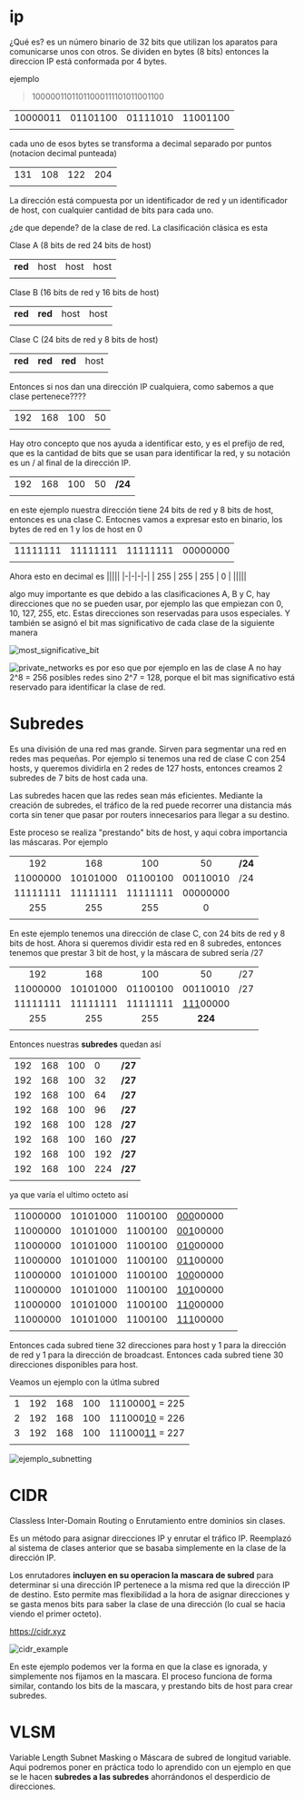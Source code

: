 # ip

¿Qué es? es un número binario de 32 bits que utilizan los aparatos para comunicarse unos con otros. Se dividen en bytes (8 bits)
entonces la direccion IP está conformada por 4 bytes.

ejemplo

> 10000011011011000111101011001100

|||||
|-|-|-|-|
| 10000011 | 01101100 | 01111010 | 11001100 |
|||||

cada uno de esos bytes se transforma a decimal separado por puntos (notacion decimal punteada)

|||||
|-|-|-|-|
| 131 | 108 | 122 | 204 |
|||||

La dirección está compuesta por un identificador de red y un identificador de host, con cualquier cantidad de bits para cada uno.

¿de que depende? de la clase de red. La clasificación clásica es esta

Clase A (8 bits de red 24 bits de host)

|||||
|-|-|-|-|
| **red** | host | host | host |
|||||

Clase B (16 bits de red y 16 bits de host)

|||||
|-|-|-|-|
| **red** | **red** | host | host |
|||||

Clase C (24 bits de red y 8 bits de host)

|||||
|-|-|-|-|
| **red** | **red** | **red** | host |
|||||


Entonces si nos dan una dirección IP cualquiera, como sabemos a que clase pertenece????

|||||
|-|-|-|-|
| 192 | 168 | 100 | 50 |
|||||

Hay otro concepto que nos ayuda a identificar esto, y es el prefijo de red, que es la cantidad de bits que se usan para identificar la red, y su notación es un / al final de la dirección IP.


||||||
|-|-|-|-|-|
| 192 | 168 | 100 | 50 | **/24** |
||||||

en este ejemplo nuestra dirección tiene 24 bits de red y 8 bits de host, entonces es una clase C. Entocnes vamos a expresar esto en binario, los bytes de red en 1 y los de host en 0

|||||
|-|-|-|-|
| 11111111 | 11111111 | 11111111 | 00000000 |
|||||

Ahora esto en decimal es 
|||||
|-|-|-|-|
| 255 | 255 | 255 | 0 |
|||||

algo muy importante es que debido a las clasificaciones A, B y C, hay direcciones que no se pueden usar, por ejemplo las que empiezan con 0, 10, 127, 255, etc. Estas direcciones son reservadas para usos especiales. Y también se asignó el bit mas significativo de cada clase de la siguiente manera

![most_significative_bit](most_significative_bit.png)

![private_networks](private_networks.png)
es por eso que por ejemplo en las de clase A no hay 2^8 = 256 posibles redes sino 2^7 = 128, porque el bit mas significativo está reservado para identificar la clase de red.

# Subredes

Es una división de una red mas grande. Sirven para segmentar una red en redes mas pequeñas. Por ejemplo si tenemos una red de clase C con 254 hosts, y queremos dividirla en 2 redes de 127 hosts, entonces creamos 2 subredes de 7 bits de host cada una.

Las subredes hacen que las redes sean más eficientes. Mediante la creación de subredes, el tráfico de la red puede recorrer una distancia más corta sin tener que pasar por routers innecesarios para llegar a su destino.

Este proceso se realiza "prestando" bits de host, y aqui cobra importancia las máscaras. Por ejemplo

||||||
|:-:|:-:|:-:|:-:|:-:|
| 192 | 168 | 100 | 50 | **/24** |
| 11000000 | 10101000 | 01100100 | 00110010 | /24 |
| 11111111 | 11111111 | 11111111 | 00000000 | |
| 255 | 255 | 255 | 0 | |
||||||

En este ejemplo tenemos una dirección de clase C, con 24 bits de red y 8 bits de host. Ahora si queremos dividir esta red en 8 subredes, entonces tenemos que prestar 3 bit de host, y la máscara de subred sería /27

||||||
|:-:|:-:|:-:|:-:|:-:|
| 192 | 168 | 100 | 50 | /27 |
| 11000000 | 10101000 | 01100100 | 00110010 | /27 |
| 11111111 | 11111111 | 11111111 | <ins>111</ins>00000 | |
| 255 | 255 | 255 | **224** | |
||||||


Entonces nuestras **subredes** quedan así

||||||
|-|-|-|-|-|
| 192 | 168 | 100 | 0 | **/27** |
| 192 | 168 | 100 | 32 | **/27** |
| 192 | 168 | 100 | 64 | **/27** |
| 192 | 168 | 100 | 96 | **/27** |
| 192 | 168 | 100 | 128 | **/27** |
| 192 | 168 | 100 | 160 | **/27** |
| 192 | 168 | 100 | 192 | **/27** |
| 192 | 168 | 100 | 224 | **/27** |
||||||


ya que varía el ultimo octeto así

||||||
|-|-|-|-|-|
| 11000000 | 10101000 | 1100100 | <ins>000</ins>00000 ||
| 11000000 | 10101000 | 1100100 | <ins>001</ins>00000 ||
| 11000000 | 10101000 | 1100100 | <ins>010</ins>00000 ||
| 11000000 | 10101000 | 1100100 | <ins>011</ins>00000 ||
| 11000000 | 10101000 | 1100100 | <ins>100</ins>00000 ||
| 11000000 | 10101000 | 1100100 | <ins>101</ins>00000 ||
| 11000000 | 10101000 | 1100100 | <ins>110</ins>00000 ||
| 11000000 | 10101000 | 1100100 | <ins>111</ins>00000 ||
||||||


Entonces cada subred tiene 32 direcciones para host y 1 para la dirección de red y 1 para la dirección de broadcast. Entonces cada subred tiene 30 direcciones disponibles para host.

Veamos un ejemplo con la útlma subred

||||||
|-|-|-|-|-|
|1| 192 | 168 | 100 | 1110000<ins>1</ins> = 225 |
|2| 192 | 168 | 100 | 111000<ins>10</ins> = 226 |
|3| 192 | 168 | 100 | 111000<ins>11</ins> = 227 |
||||||

![ejemplo_subnetting](ejemplo_subnetting.png)

# CIDR

Classless Inter-Domain Routing o Enrutamiento entre dominios sin clases.

Es un método para asignar direcciones IP y enrutar el tráfico IP. Reemplazó al sistema de clases anterior que se basaba simplemente en la clase de la dirección IP.

Los enrutadores **incluyen en su operacion la mascara de subred** para determinar si una dirección IP pertenece a la misma red que la dirección IP de destino. Esto permite mas flexibilidad a la hora de asignar direcciones y se gasta menos bits para saber la clase de una dirección (lo cual se hacia viendo el primer octeto).

https://cidr.xyz

![cidr_example](cidr_example.png)

En este ejemplo podemos ver la forma en que la clase es ignorada, y simplemente nos fijamos en la mascara. El proceso funciona de forma similar, contando los bits de la mascara, y prestando bits de host para crear subredes.

# VLSM

Variable Length Subnet Masking o Máscara de subred de longitud variable. Aqui podremos poner en práctica todo lo aprendido con un ejemplo en que se le hacen **subredes a las subredes** ahorrándonos el desperdicio de direcciones.



